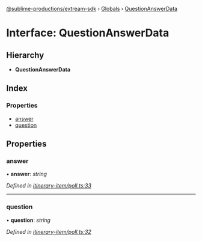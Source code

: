 [@sublime-productions/extream-sdk](../README.md) › [Globals](../globals.md) › [QuestionAnswerData](questionanswerdata.md)

# Interface: QuestionAnswerData

## Hierarchy

* **QuestionAnswerData**

## Index

### Properties

* [answer](questionanswerdata.md#answer)
* [question](questionanswerdata.md#question)

## Properties

###  answer

• **answer**: *string*

*Defined in [itinerary-item/poll.ts:33](https://github.com/Extream-SaaS/ex-sdk/blob/3fde2c4/src/itinerary-item/poll.ts#L33)*

___

###  question

• **question**: *string*

*Defined in [itinerary-item/poll.ts:32](https://github.com/Extream-SaaS/ex-sdk/blob/3fde2c4/src/itinerary-item/poll.ts#L32)*
